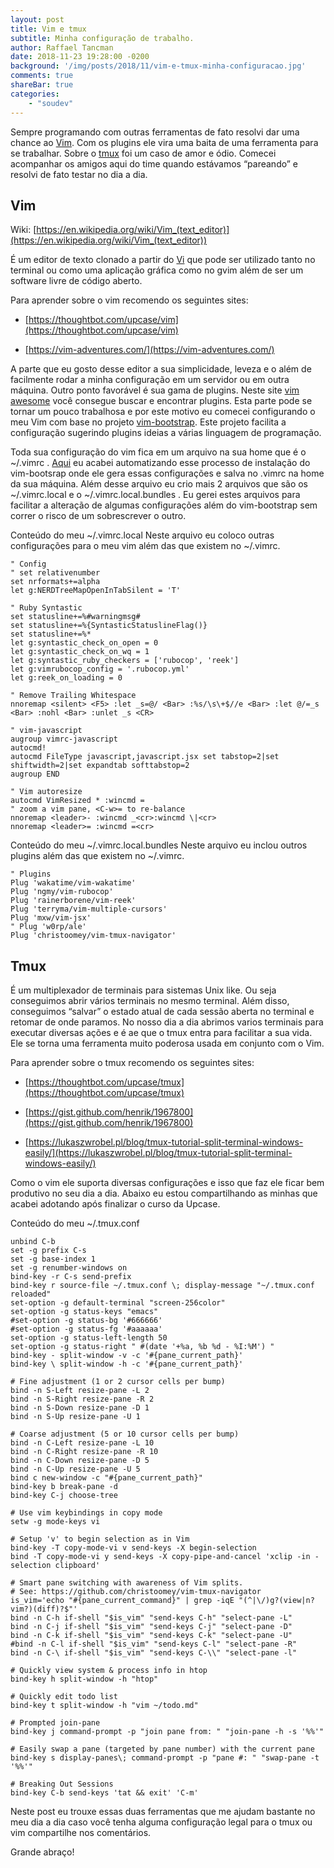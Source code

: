 ```yaml
---
layout: post
title: Vim e tmux
subtitle: Minha configuração de trabalho.
author: Raffael Tancman
date: 2018-11-23 19:28:00 -0200
background: '/img/posts/2018/11/vim-e-tmux-minha-configuracao.jpg'
comments: true
shareBar: true
categories:
    - "soudev"
---
```



Sempre programando com outras ferramentas de fato resolvi dar uma chance ao [Vim](https://en.wikipedia.org/wiki/Vim_(text_editor)). Com os plugins ele vira uma baita de uma ferramenta para se trabalhar. Sobre o [tmux](https://en.wikipedia.org/wiki/Tmux) foi um caso de amor e ódio. Comecei acompanhar os amigos aqui do time quando estávamos “pareando” e resolvi de fato testar no dia a dia.

## Vim

Wiki: [https://en.wikipedia.org/wiki/Vim_(text_editor)](https://en.wikipedia.org/wiki/Vim_(text_editor))

É um editor de texto clonado a partir do [Vi](https://pt.wikipedia.org/wiki/Vi) que pode ser utilizado tanto no terminal ou como uma aplicação gráfica como no gvim além de ser um software livre de código aberto.

Para aprender sobre o vim recomendo os seguintes sites:

-   [https://thoughtbot.com/upcase/vim](https://thoughtbot.com/upcase/vim)

-   [https://vim-adventures.com/](https://vim-adventures.com/)

A parte que eu gosto desse editor a sua simplicidade, leveza e o além de facilmente rodar a minha configuração em um servidor ou em outra máquina. Outro ponto favorável é sua gama de plugins. Neste site [vim awesome](https://vimawesome.com/) você consegue buscar e encontrar plugins. Esta parte pode se tornar um pouco trabalhosa e por este motivo eu comecei configurando o meu Vim com base no projeto [vim-bootstrap](https://vim-bootstrap.com/). Este projeto facilita a configuração sugerindo plugins ideias a várias linguagem de programação.

Toda sua configuração do vim fica em um arquivo na sua home que é o ~/.vimrc . [Aqui](https://github.com/rtancman/dotfiles/blob/master/sh/common/vim-bootstrap/main.sh) eu acabei automatizando esse processo de instalação do vim-bootsrap onde ele gera essas configurações e salva no .vimrc na home da sua máquina. Além desse arquivo eu crio mais 2 arquivos que são os ~/.vimrc.local e o ~/.vimrc.local.bundles . Eu gerei estes arquivos para facilitar a alteração de algumas configurações além do vim-bootstrap sem correr o risco de um sobrescrever o outro.

Conteúdo do meu ~/.vimrc.local
Neste arquivo eu coloco outras configurações para o meu vim além das que existem no ~/.vimrc.

```
" Config
" set relativenumber
set nrformats+=alpha
let g:NERDTreeMapOpenInTabSilent = 'T'

" Ruby Syntastic
set statusline+=%#warningmsg#
set statusline+=%{SyntasticStatuslineFlag()}
set statusline+=%*
let g:syntastic_check_on_open = 0
let g:syntastic_check_on_wq = 1
let g:syntastic_ruby_checkers = ['rubocop', 'reek']
let g:vimrubocop_config = '.rubocop.yml'
let g:reek_on_loading = 0

" Remove Trailing Whitespace
nnoremap <silent> <F5> :let _s=@/ <Bar> :%s/\s\+$//e <Bar> :let @/=_s <Bar> :nohl <Bar> :unlet _s <CR>

" vim-javascript
augroup vimrc-javascript
autocmd!
autocmd FileType javascript,javascript.jsx set tabstop=2|set shiftwidth=2|set expandtab softtabstop=2
augroup END

" Vim autoresize
autocmd VimResized * :wincmd =
" zoom a vim pane, <C-w>= to re-balance
nnoremap <leader>- :wincmd _<cr>:wincmd \|<cr>
nnoremap <leader>= :wincmd =<cr>
```

Conteúdo do meu ~/.vimrc.local.bundles
Neste arquivo eu inclou outros plugins além das que existem no ~/.vimrc.
```
" Plugins
Plug 'wakatime/vim-wakatime'
Plug 'ngmy/vim-rubocop'
Plug 'rainerborene/vim-reek'
Plug 'terryma/vim-multiple-cursors'
Plug 'mxw/vim-jsx'
" Plug 'w0rp/ale'
Plug 'christoomey/vim-tmux-navigator'
```

## Tmux

É um multiplexador de terminais para sistemas Unix like. Ou seja conseguimos abrir vários terminais no mesmo terminal. Além disso, conseguimos “salvar” o estado atual de cada sessão aberta no terminal e retomar de onde paramos. No nosso dia a dia abrimos varios terminais para executar diversas ações e é ae que o tmux entra para facilitar a sua vida. Ele se torna uma ferramenta muito poderosa usada em conjunto com o Vim.

Para aprender sobre o tmux recomendo os seguintes sites:

-   [https://thoughtbot.com/upcase/tmux](https://thoughtbot.com/upcase/tmux)

-   [https://gist.github.com/henrik/1967800](https://gist.github.com/henrik/1967800)

-   [https://lukaszwrobel.pl/blog/tmux-tutorial-split-terminal-windows-easily/](https://lukaszwrobel.pl/blog/tmux-tutorial-split-terminal-windows-easily/)

Como o vim ele suporta diversas configurações e isso que faz ele ficar bem produtivo no seu dia a dia. Abaixo eu estou compartilhando as minhas que acabei adotando após finalizar o curso da Upcase.

Conteúdo do meu ~/.tmux.conf
```
unbind C-b
set -g prefix C-s
set -g base-index 1
set -g renumber-windows on
bind-key -r C-s send-prefix
bind-key r source-file ~/.tmux.conf \; display-message "~/.tmux.conf reloaded"
set-option -g default-terminal "screen-256color"
set-option -g status-keys "emacs"
#set-option -g status-bg '#666666'
#set-option -g status-fg '#aaaaaa'
set-option -g status-left-length 50
set-option -g status-right " #(date '+%a, %b %d - %I:%M') "
bind-key - split-window -v -c '#{pane_current_path}'
bind-key \ split-window -h -c '#{pane_current_path}'

# Fine adjustment (1 or 2 cursor cells per bump)
bind -n S-Left resize-pane -L 2
bind -n S-Right resize-pane -R 2
bind -n S-Down resize-pane -D 1
bind -n S-Up resize-pane -U 1

# Coarse adjustment (5 or 10 cursor cells per bump)
bind -n C-Left resize-pane -L 10
bind -n C-Right resize-pane -R 10
bind -n C-Down resize-pane -D 5
bind -n C-Up resize-pane -U 5
bind c new-window -c "#{pane_current_path}"
bind-key b break-pane -d
bind-key C-j choose-tree

# Use vim keybindings in copy mode
setw -g mode-keys vi

# Setup 'v' to begin selection as in Vim
bind-key -T copy-mode-vi v send-keys -X begin-selection
bind -T copy-mode-vi y send-keys -X copy-pipe-and-cancel 'xclip -in -selection clipboard'

# Smart pane switching with awareness of Vim splits.
# See: https://github.com/christoomey/vim-tmux-navigator
is_vim='echo "#{pane_current_command}" | grep -iqE "(^|\/)g?(view|n?vim?)(diff)?$"'
bind -n C-h if-shell "$is_vim" "send-keys C-h" "select-pane -L"
bind -n C-j if-shell "$is_vim" "send-keys C-j" "select-pane -D"
bind -n C-k if-shell "$is_vim" "send-keys C-k" "select-pane -U"
#bind -n C-l if-shell "$is_vim" "send-keys C-l" "select-pane -R"
bind -n C-\ if-shell "$is_vim" "send-keys C-\\" "select-pane -l"

# Quickly view system & process info in htop
bind-key h split-window -h "htop"

# Quickly edit todo list
bind-key t split-window -h "vim ~/todo.md"

# Prompted join-pane
bind-key j command-prompt -p "join pane from: " "join-pane -h -s '%%'"

# Easily swap a pane (targeted by pane number) with the current pane
bind-key s display-panes\; command-prompt -p "pane #: " "swap-pane -t '%%'"

# Breaking Out Sessions
bind-key C-b send-keys 'tat && exit' 'C-m'
```

Neste post eu trouxe essas duas ferramentas que me ajudam bastante no meu dia a dia caso você tenha alguma configuração legal para o tmux ou vim compartilhe nos comentários.

Grande abraço!
